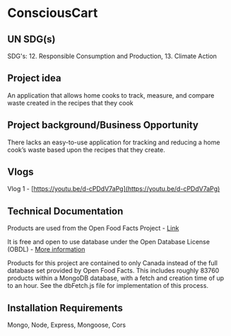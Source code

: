 # ConsciousCart

## UN SDG(s)
SDG's: 12. Responsible Consumption and Production, 13. Climate Action

## Project idea 
An application that allows home cooks to track, measure, and compare waste created in the recipes that they cook

## Project background/Business Opportunity
There lacks an easy-to-use application for tracking and reducing a home cook’s waste based upon the recipes that they create.

## Vlogs
Vlog 1 - [https://youtu.be/d-cPDdV7aPg](https://youtu.be/d-cPDdV7aPg)


## Technical Documentation
Products are used from the Open Food Facts Project - [Link](https://world.openfoodfacts.org/)

It is free and open to use database under the Open Database License (OBDL) - [More information](https://wiki.openfoodfacts.org/Reusing_Open_Food_Facts_Data)

Products for this project are contained to only Canada instead of the full database set provided by Open Food Facts. This includes roughly 83760 products within a MongoDB database, with a fetch and creation time of up to an hour. See the dbFetch.js file for implementation of this process.

## Installation Requirements
Mongo, Node, Express, Mongoose, Cors